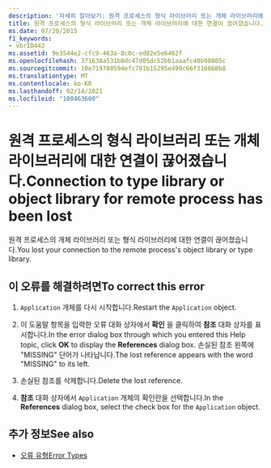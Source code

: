 ```yaml
---
description: '자세히 알아보기: 원격 프로세스의 형식 라이브러리 또는 개체 라이브러리에 대 한 연결이 끊어졌습니다.'
title: 원격 프로세스의 형식 라이브러리 또는 개체 라이브러리에 대한 연결이 끊어졌습니다.
ms.date: 07/20/2015
f1_keywords:
- vbrID442
ms.assetid: 9e3544e2-cfc9-463a-8c0c-ed82e5e6462f
ms.openlocfilehash: 371638a531b8dc47d05dc52bb1aaafc40b90885c
ms.sourcegitcommit: 10e719780594efc781b15295e499c66f316068b8
ms.translationtype: MT
ms.contentlocale: ko-KR
ms.lasthandoff: 02/14/2021
ms.locfileid: "100463600"
---
```

# <a name="connection-to-type-library-or-object-library-for-remote-process-has-been-lost"></a><span data-ttu-id="8dc8d-103">원격 프로세스의 형식 라이브러리 또는 개체 라이브러리에 대한 연결이 끊어졌습니다.</span><span class="sxs-lookup"><span data-stu-id="8dc8d-103">Connection to type library or object library for remote process has been lost</span></span>

<span data-ttu-id="8dc8d-104">원격 프로세스의 개체 라이브러리 또는 형식 라이브러리에 대한 연결이 끊어졌습니다.</span><span class="sxs-lookup"><span data-stu-id="8dc8d-104">You lost your connection to the remote process's object library or type library.</span></span>  
  
## <a name="to-correct-this-error"></a><span data-ttu-id="8dc8d-105">이 오류를 해결하려면</span><span class="sxs-lookup"><span data-stu-id="8dc8d-105">To correct this error</span></span>  
  
1. <span data-ttu-id="8dc8d-106">`Application` 개체를 다시 시작합니다.</span><span class="sxs-lookup"><span data-stu-id="8dc8d-106">Restart the `Application` object.</span></span>  
  
2. <span data-ttu-id="8dc8d-107">이 도움말 항목을 입력한 오류 대화 상자에서 **확인** 을 클릭하여 **참조** 대화 상자를 표시합니다.</span><span class="sxs-lookup"><span data-stu-id="8dc8d-107">In the error dialog box through which you entered this Help topic, click **OK** to display the **References** dialog box.</span></span> <span data-ttu-id="8dc8d-108">손실된 참조 왼쪽에 "MISSING" 단어가 나타납니다.</span><span class="sxs-lookup"><span data-stu-id="8dc8d-108">The lost reference appears with the word "MISSING" to its left.</span></span>  
  
3. <span data-ttu-id="8dc8d-109">손실된 참조를 삭제합니다.</span><span class="sxs-lookup"><span data-stu-id="8dc8d-109">Delete the lost reference.</span></span>  
  
4. <span data-ttu-id="8dc8d-110">**참조** 대화 상자에서 `Application` 개체의 확인란을 선택합니다.</span><span class="sxs-lookup"><span data-stu-id="8dc8d-110">In the **References** dialog box, select the check box for the `Application` object.</span></span>  
  
## <a name="see-also"></a><span data-ttu-id="8dc8d-111">추가 정보</span><span class="sxs-lookup"><span data-stu-id="8dc8d-111">See also</span></span>

- [<span data-ttu-id="8dc8d-112">오류 유형</span><span class="sxs-lookup"><span data-stu-id="8dc8d-112">Error Types</span></span>](../programming-guide/language-features/error-types.md)
